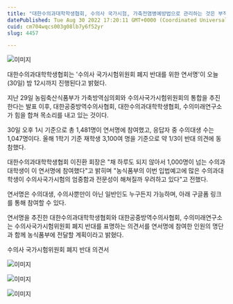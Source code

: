 ```yaml
---
title: "대한수의과대학학생협회, 수의사 국가시험, 가축전염병예방법으로 관리하는 것은 부적절 연서명 진행"
datePublished: Tue Aug 30 2022 17:20:11 GMT+0000 (Coordinated Universal Time)
cuid: cm704wqcs003g08lb7y6f52yr
slug: 4457

---
```



![이미지](https://cdn.hashnode.com/res/hashnode/image/upload/v1739257325427/015ce3a6-0bd9-4dfe-ab0d-82bce313309d.png)

대한수의과대학학생협회는 '수의사 국가시험위원회 폐지 반대를 위한 연서명'이 오늘(30일) 밤 12시까지 진행된다고 밝혔다.

지난 29일 농림축산식품부가 가축방역심의회와 수의사국가시험위원회의 통합을 추진한다는 발표 이후, 대한공중방역수의사협회, 대한수의과대학학생협회, 수의미래연구소가 힘을 합쳐 목소리를 내고 있는 것이다.

30일 오후 1시 기준으로 총 1,481명이 연서명에 참여했고, 응답자 중 수의대생 수는 1,047명이다. 올해 1학기 기준 재학생 3,100여 명을 기준으로 약 1/3이 반대 의견에 동참했다.

대한수의과대학학생협회 이진환 회장은 "채 하루도 되지 않아서 1,000명이 넘는 수의과대학생이 이 연서명에 참여했다"고 밝히며 "농식품부의 이번 입법예고에 많은 수의과대학생이 수의사국가시험의 엄중함과 전문성이 해쳐질까 우려하고 있다"고 전했다.

연서명은 수의대생, 수의사뿐만이 아닌 일반인도 누구든지 가능하며, 아래 구글폼 링크를 통해 참여할 수 있다.

연서명을 추진한 대한수의과대학학생협회와 대한공중방역수의사협회, 수의미래연구소는 수의사국가시험위원회 폐지 반대를 표명하는 의견서를 연서명에 참여한 인원의 명단과 함께 농식품부에 전달할 계획이라고 밝혔다.

수의사 국가시험위원회 폐지 반대 의견서

![이미지](https://cdn.hashnode.com/res/hashnode/image/upload/v1739257327111/79fe9e0d-6c5a-49b7-9dba-ed0404f37a7b.png)

![이미지](https://cdn.hashnode.com/res/hashnode/image/upload/v1739257329162/9996be87-59cd-4602-a2ab-230a1bfe8b63.png)

![이미지](https://cdn.hashnode.com/res/hashnode/image/upload/v1739257331028/11b203a5-e205-4abb-914b-da7271e87efa.png)